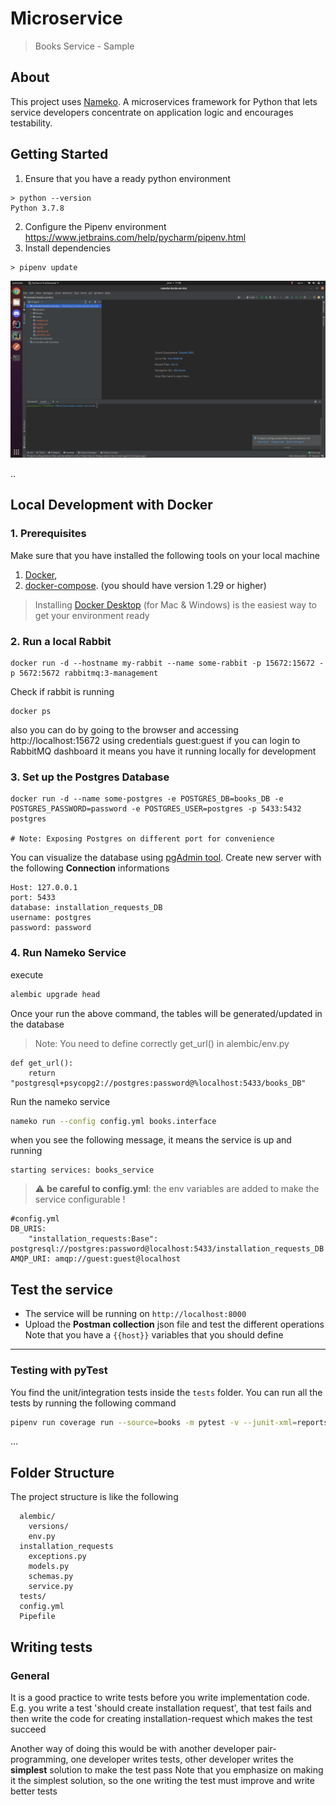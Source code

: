 # Microservice

> Books Service - Sample



## About

This project uses [Nameko](http://feathersjs.com). A microservices framework for Python that lets service developers concentrate on application logic and encourages testability.


## Getting Started

1. Ensure that you have a ready python environment
```
> python --version
Python 3.7.8
```
2. Configure the Pipenv environment https://www.jetbrains.com/help/pycharm/pipenv.html
3. Install dependencies
```
> pipenv update
```

![](nameko-pipenv.gif)

..

## Local Development with Docker

### 1. Prerequisites
Make sure that you have installed the following tools on your local machine
1. [Docker](https://docs.docker.com/install/#supported-platforms),
2. [docker-compose](https://docs.docker.com/compose/install/). (you should have version 1.29 or higher)
>  Installing [Docker Desktop](https://www.docker.com/products/docker-desktop) (for Mac & Windows) is the easiest way to get your environment ready


### 2. Run a local Rabbit
```
docker run -d --hostname my-rabbit --name some-rabbit -p 15672:15672 -p 5672:5672 rabbitmq:3-management
```

Check if rabbit is running
```
docker ps
```
also you can do by going to the browser and accessing http://localhost:15672 using credentials guest:guest if you can login to RabbitMQ dashboard it means you have it running locally for development

### 3. Set up the Postgres Database
```
docker run -d --name some-postgres -e POSTGRES_DB=books_DB -e POSTGRES_PASSWORD=password -e POSTGRES_USER=postgres -p 5433:5432 postgres

# Note: Exposing Postgres on different port for convenience
```

You can visualize the database using [pgAdmin tool](https://www.pgadmin.org/).
Create new server with the following **Connection** informations
```
Host: 127.0.0.1
port: 5433
database: installation_requests_DB
username: postgres
password: password
```

### 4. Run Nameko Service
execute
```bash
alembic upgrade head
```
Once your run the above command, the tables will be generated/updated in the database

> Note: You need to define correctly get_url() in alembic/env.py
```
def get_url():
    return "postgresql+psycopg2://postgres:password@%localhost:5433/books_DB"
```



Run the nameko service
```bash
nameko run --config config.yml books.interface
```
when you see the following message, it means the service is up and running
```
starting services: books_service
```

> :warning: **be careful to config.yml**: the env variables are added to make the service configurable !
```
#config.yml
DB_URIS:
    "installation_requests:Base": postgresql://postgres:password@localhost:5433/installation_requests_DB
AMQP_URI: amqp://guest:guest@localhost
```

## Test the service
- The service will be running on ```http://localhost:8000```
- Upload the **Postman collection** json file and test the different operations
Note that you have a `{{host}}` variables that you should define 
----------------------------

### Testing with pyTest
You find the unit/integration tests inside the `tests` folder.
You can run all the tests by running the following command

```bash
pipenv run coverage run --source=books -m pytest -v --junit-xml=reports/report.xml  tests && pipenv run coverage xml
```
...

## Folder Structure

The project structure is like the following
```
  alembic/
    versions/
    env.py
  installation_requests
    exceptions.py
    models.py
    schemas.py
    service.py
  tests/
  config.yml
  Pipefile
```

## Writing tests

### General
It is a good practice to write tests before you write implementation code.
E.g. you write a test 'should create installation request', that test fails and then write the code for creating installation-request which makes the test succeed

Another way of doing this would be with another developer pair-programming, one developer writes tests, other developer writes the **simplest** solution to make the test pass
Note that you emphasize on making it the simplest solution, so the one writing the test must improve and write better tests
